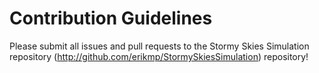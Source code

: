 # Contribution Guidelines

Please submit all issues and pull requests to the Stormy Skies Simulation repository (http://github.com/erikmp/StormySkiesSimulation) repository!
